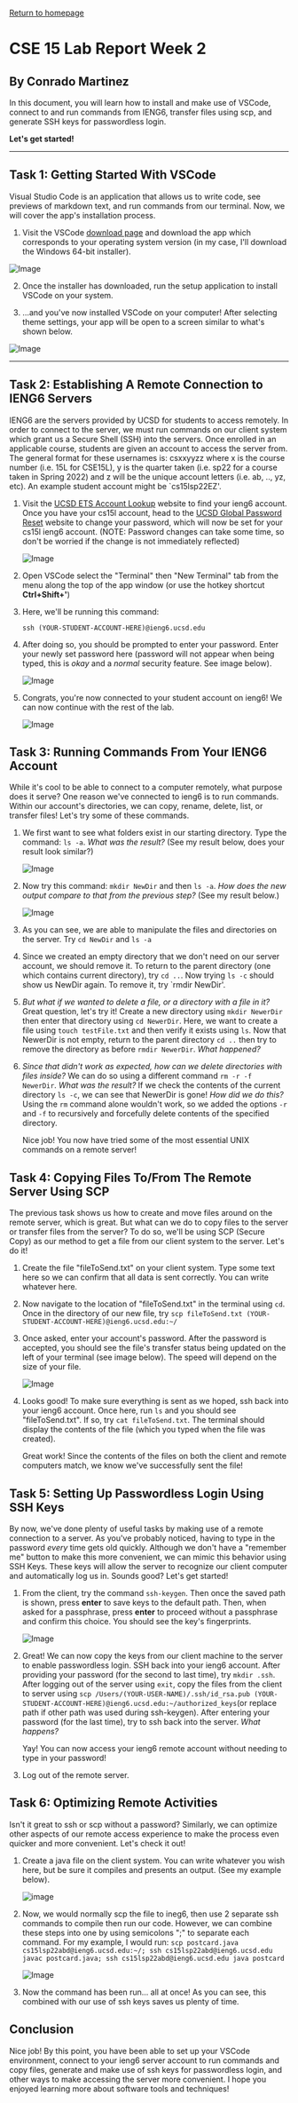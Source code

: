 [Return to homepage](https://Conrado-M-UCSD.github.io/CSE15L-Lab-Reports/index.html)
# CSE 15 Lab Report Week 2
## By Conrado Martinez

In this document, you will learn how to install and make use of VSCode, connect to and run commands from IENG6, transfer files using scp, and generate SSH keys for passwordless login. 

**Let's get started!** 

--- 
## Task 1: Getting Started With VSCode

Visual Studio Code is an application that allows us to write code, see previews of markdown text, and run commands from our terminal. 
Now, we will cover the app's installation process. 
1. Visit the VSCode [download page](https://code.visualstudio.com/Download) and download the app which corresponds to your operating system version (in my case, I'll download the Windows 64-bit installer).

![Image](/imgs/vscode-download.png)

2. Once the installer has downloaded, run the setup application to install VSCode on your system. 

3. ...and you've now installed VSCode on your computer! After selecting theme settings, your app will be open to a screen similar to what's shown below. 

![Image](/imgs/vscode-main-page.png)

---

## Task 2: Establishing A Remote Connection to IENG6 Servers

IENG6 are the servers provided by UCSD for students to access remotely. In order to connect to the server, we must run commands on our client system which grant us a Secure Shell (SSH) into the servers. Once enrolled in an applicable course, students are given an account to access the server from. The general format for these usernames is: csxxyyzz where x is the course number (i.e. 15L for CSE15L), y is the quarter taken (i.e. sp22 for a course taken in Spring 2022) and z will be the unique account letters (i.e. ab, .., yz, etc). An example student account might be `cs15lsp22EZ'. 

1. Visit the [UCSD ETS Account Lookup](https://sdacs.ucsd.edu/~icc/index.php) website to find your ieng6 account. Once you have your cs15l account, head to the [UCSD Global Password Reset](https://sdacs.ucsd.edu/~icc/password.php) website to change your password, which will now be set for your cs15l ieng6 account. (NOTE: Password changes can take some time, so don't be worried if the change is not immediately reflected)

    ![Image](/imgs/ets_form.png)

2. Open VSCode select the "Terminal" then "New Terminal" tab from the menu along the top of the app window (or use the hotkey shortcut __Ctrl+Shift+\'__)

3. Here, we'll be running this command: 

    `ssh (YOUR-STUDENT-ACCOUNT-HERE)@ieng6.ucsd.edu`

4. After doing so, you should be prompted to enter your password. Enter your newly set password here (password will not appear when being typed, this is _okay_ and a _normal_ security feature. See image below).

    ![Image](/imgs/ssh_password.png)

5. Congrats, you're now connected to your student account on ieng6! We can now continue with the rest of the lab.

    ![Image](/imgs/ssh_logged_in.png)

## Task 3: Running Commands From Your IENG6 Account

While it's cool to be able to connect to a computer remotely, what purpose does it serve? One reason we've connected to ieng6 is to run commands. Within our account's directories, we can copy, rename, delete, list, or transfer files! Let's try some of these commands. 

1. We first want to see what folders exist in our starting directory. 
Type the command: `ls -a`. _What was the result?_
(See my result below, does your result look similar?)

    ![Image](/imgs/ls-a_result.png)

2. Now try this command: `mkdir NewDir` and then `ls -a`. 
_How does the new output compare to that from the previous step?_ (See my result below.)

    ![Image](/imgs/ls-a_of_NewDir.png)

3. As you can see, we are able to manipulate the files and directories on the server. Try `cd NewDir` and `ls -a`

4. Since we created an empty directory that we don't need on our server account, we should remove it. To return to the parent directory (one which contains current directory), try `cd ..`. Now trying `ls -c` should show us NewDir again. To remove it, try `rmdir NewDir'.

5. _But what if we wanted to delete a file, or a directory with a file in it?_ Great question, let's try it! Create a new directory using `mkdir NewerDir` then enter that directory using `cd NewerDir`. Here, we want to create a file using `touch testFile.txt` and then verify it exists using `ls`. Now that NewerDir is not empty, return to the parent directory `cd ..` then try to remove the directory as before `rmdir NewerDir`. _What happened?_

6. _Since that didn't work as expected, how can we delete directories with files inside?_ We can do so using a different command `rm -r -f NewerDir`. _What was the result?_ If we check the contents of the current directory `ls -c`, we can see that NewerDir is gone! _How did we do this?_ Using the `rm` command alone wouldn't work, so we added the options `-r` and `-f` to recursively and forcefully delete contents of the specified directory. 

    Nice job! You now have tried some of the most essential UNIX commands on a remote server!

## Task 4: Copying Files To/From The Remote Server Using SCP
The previous task shows us how to create and move files around on the remote server, which is great. But what can we do to copy files to the server or transfer files from the server? To do so, we'll be using SCP (Secure Copy) as our method to get a file from our client system to the server. Let's do it!

1. Create the file "fileToSend.txt" on your client system. Type some text here so we can confirm that all data is sent correctly. You can write whatever here. 

2. Now navigate to the location of "fileToSend.txt" in the terminal using `cd`. Once in the directory of our new file, try `scp fileToSend.txt (YOUR-STUDENT-ACCOUNT-HERE)@ieng6.ucsd.edu:~/`

3. Once asked, enter your account's password. After the password is accepted, you should see the file's transfer status being updated on the left of your terminal (see image below). The speed will depend on the size of your file. 

    ![Image](/imgs/after_scp_status.png)

4. Looks good! To make sure everything is sent as we hoped, ssh back into your ieng6 account. Once here, run `ls` and you should see "fileToSend.txt". If so, try `cat fileToSend.txt`. The terminal should display the contents of the file (which you typed when the file was created). 

    Great work! Since the contents of the files on both the client and remote computers match, we know we've successfully sent the file!

## Task 5: Setting Up Passwordless Login Using SSH Keys
By now, we've done plenty of useful tasks by making use of a remote connection to a server. As you've probably noticed, having to type in the password _every_ time gets old quickly. Although we don't have a "remember me" button to make this more convenient, we can mimic this behavior using SSH Keys. These keys will allow the server to recognize our client computer and automatically log us in. Sounds good? Let's get started!

1. From the client, try the command `ssh-keygen`. Then once the saved path is shown, press __enter__ to save keys to the default path. Then, when asked for a passphrase, press __enter__ to proceed without a passphrase and confirm this choice. You should see the key's fingerprints. 

    ![Image](/imgs/ssh-keygen-fingerprint.png)

2. Great! We can now copy the keys from our client machine to the server to enable passwordless login. SSH back into your ieng6 account. After providing your password (for the second to last time), try `mkdir .ssh`. After logging out of the server using `exit`, copy the files from the client to server using `scp /Users/(YOUR-USER-NAME)/.ssh/id_rsa.pub (YOUR-STUDENT-ACCOUNT-HERE)@ieng6.ucsd.edu:~/authorized_keys`(or replace path if other path was used during ssh-keygen). After entering your password (for the last time), try to ssh back into the server. _What happens?_

    Yay! You can now access your ieng6 remote account without needing to type in your password!

3. Log out of the remote server.

## Task 6: Optimizing Remote Activities
Isn't it great to ssh or scp without a password? Similarly, we can optimize other aspects of our remote access experience to make the process even quicker and more convenient. Let's check it out!

1. Create a java file on the client system. You can write whatever you wish here, but be sure it compiles and presents an output. (See my example below).

    ![image](/imgs/postcard-code.png)

2. Now, we would normally scp the file to ineg6, then use 2 separate ssh commands to compile then run our code. However, we can combine these steps into one by using semicolons ";" to separate each command. For my example, I would run: `scp postcard.java cs15lsp22abd@ieng6.ucsd.edu:~/; ssh cs15lsp22abd@ieng6.ucsd.edu javac postcard.java; ssh cs15lsp22abd@ieng6.ucsd.edu java postcard`

    ![Image](/imgs/postcard-result.png)

3. Now the command has been run... all at once! As you can see, this combined with our use of ssh keys saves us plenty of time. 

## Conclusion

Nice job! By this point, you have been able to set up your VSCode environment, connect to your ieng6 server account to run commands and copy files, generate and make use of ssh keys for passwordless login, and other ways to make accessing the server more convenient. I hope you enjoyed learning more about software tools and techniques!
